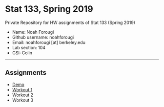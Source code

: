 # Stat 133, Spring 2019

Private Repository for HW assignments of Stat 133 (Spring 2019)

- Name: Noah Forougi
- Github username: noahforougi
- Email: noahforougi [at] berkeley.edu
- Lab section: 104
- GSI: Colin

-----

## Assignments

- [Demo](demo)
- [Workout 1](https://github.com/stat133-sp19/hw-stat133-noahforougi/tree/master/workout01)
- Workout 2
- Workout 3


